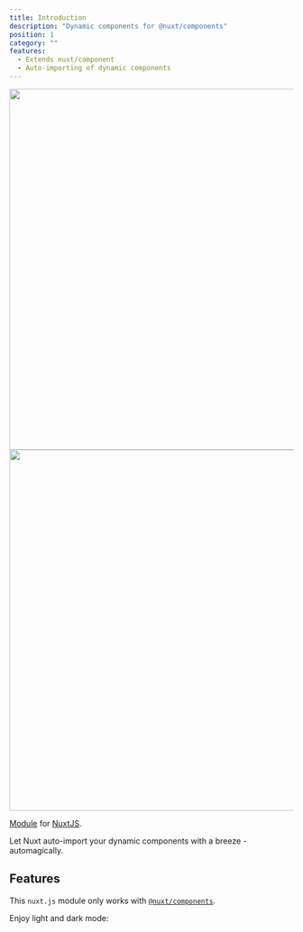 ```yaml
---
title: Introduction
description: "Dynamic components for @nuxt/components"
position: 1
category: ""
features:
  - Extends nuxt/component
  - Auto-importing of dynamic components
---
```


<img src="/preview.png" class="light-img" width="1280" height="640" alt=""/>
<img src="/preview-dark.png" class="dark-img" width="1280" height="640" alt=""/>

[Module]() for [NuxtJS](https://nuxtjs.org).

<alert type="success">
Let Nuxt auto-import your dynamic components with a breeze - automagically.
</alert>

## Features

<list :items="features"></list>

This `nuxt.js` module only works with [`@nuxt/components`](https://www.npmjs.com/package/@nuxt/components).

<p class="flex items-center">Enjoy light and dark mode:&nbsp;<app-color-switcher class="inline-flex ml-2"></app-color-switcher></p>
